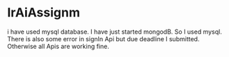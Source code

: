 ﻿# IrAiAssignm
 
 i have used mysql database.
I have just started mongodB. So I used mysql.
There is also some error in signIn Api but due deadline I submitted. Otherwise all 
Apis are working fine.


